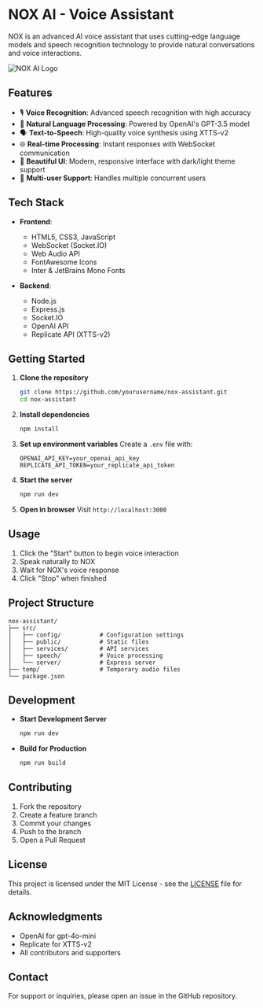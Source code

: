 # NOX AI - Voice Assistant

NOX is an advanced AI voice assistant that uses cutting-edge language models and speech recognition technology to provide natural conversations and voice interactions.

![NOX AI Logo](https://i.ibb.co/D8rTXs4/logo.jpg)

## Features

- 🎙️ **Voice Recognition**: Advanced speech recognition with high accuracy
- 🤖 **Natural Language Processing**: Powered by OpenAI's GPT-3.5 model
- 🗣️ **Text-to-Speech**: High-quality voice synthesis using XTTS-v2
- 🌐 **Real-time Processing**: Instant responses with WebSocket communication
- 🎨 **Beautiful UI**: Modern, responsive interface with dark/light theme support
- 👥 **Multi-user Support**: Handles multiple concurrent users

## Tech Stack

- **Frontend**:
  - HTML5, CSS3, JavaScript
  - WebSocket (Socket.IO)
  - Web Audio API
  - FontAwesome Icons
  - Inter & JetBrains Mono Fonts

- **Backend**:
  - Node.js
  - Express.js
  - Socket.IO
  - OpenAI API
  - Replicate API (XTTS-v2)

## Getting Started

1. **Clone the repository**
   ```bash
   git clone https://github.com/yourusername/nox-assistant.git
   cd nox-assistant
   ```

2. **Install dependencies**
   ```bash
   npm install
   ```

3. **Set up environment variables**
   Create a `.env` file with:
   ```env
   OPENAI_API_KEY=your_openai_api_key
   REPLICATE_API_TOKEN=your_replicate_api_token
   ```

4. **Start the server**
   ```bash
   npm run dev
   ```

5. **Open in browser**
   Visit `http://localhost:3000`

## Usage

1. Click the "Start" button to begin voice interaction
2. Speak naturally to NOX
3. Wait for NOX's voice response
4. Click "Stop" when finished

## Project Structure

```
nox-assistant/
├── src/
│   ├── config/           # Configuration settings
│   ├── public/           # Static files
│   ├── services/         # API services
│   ├── speech/           # Voice processing
│   └── server/           # Express server
├── temp/                 # Temporary audio files
└── package.json
```

## Development

- **Start Development Server**
  ```bash
  npm run dev
  ```

- **Build for Production**
  ```bash
  npm run build
  ```

## Contributing

1. Fork the repository
2. Create a feature branch
3. Commit your changes
4. Push to the branch
5. Open a Pull Request

## License

This project is licensed under the MIT License - see the [LICENSE](LICENSE) file for details.

## Acknowledgments

- OpenAI for gpt-4o-mini
- Replicate for XTTS-v2
- All contributors and supporters

## Contact

For support or inquiries, please open an issue in the GitHub repository.

